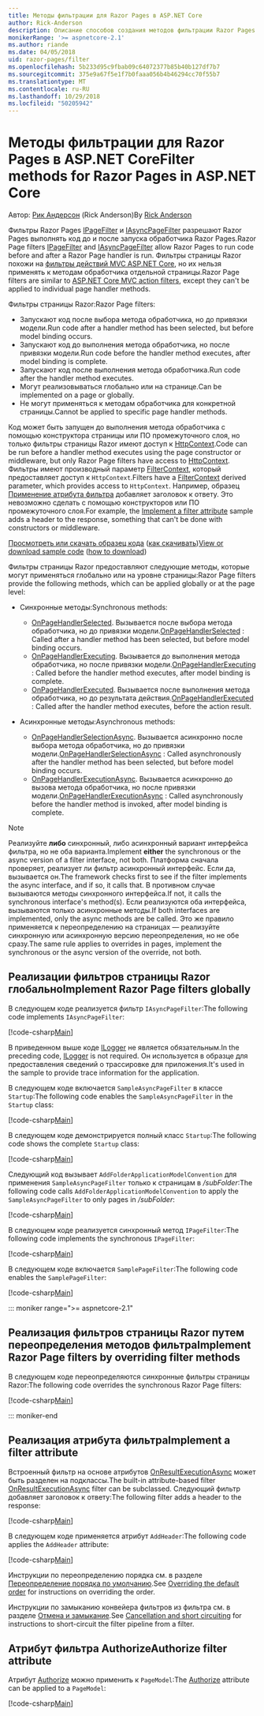 ```yaml
---
title: Методы фильтрации для Razor Pages в ASP.NET Core
author: Rick-Anderson
description: Описание способов создания методов фильтрации Razor Pages в ASP.NET Core.
monikerRange: '>= aspnetcore-2.1'
ms.author: riande
ms.date: 04/05/2018
uid: razor-pages/filter
ms.openlocfilehash: 5b233d95c9fbab09c64072377b85b40b127df7b7
ms.sourcegitcommit: 375e9a67f5e1f7b0faaa056b4b46294cc70f55b7
ms.translationtype: MT
ms.contentlocale: ru-RU
ms.lasthandoff: 10/29/2018
ms.locfileid: "50205942"
---
```

# <a name="filter-methods-for-razor-pages-in-aspnet-core"></a><span data-ttu-id="b5e8a-103">Методы фильтрации для Razor Pages в ASP.NET Core</span><span class="sxs-lookup"><span data-stu-id="b5e8a-103">Filter methods for Razor Pages in ASP.NET Core</span></span>

<span data-ttu-id="b5e8a-104">Автор: [Рик Андерсон](https://twitter.com/RickAndMSFT) (Rick Anderson)</span><span class="sxs-lookup"><span data-stu-id="b5e8a-104">By [Rick Anderson](https://twitter.com/RickAndMSFT)</span></span>

<span data-ttu-id="b5e8a-105">Фильтры Razor Pages [IPageFilter](/dotnet/api/microsoft.aspnetcore.mvc.filters.ipagefilter?view=aspnetcore-2.0) и [IAsyncPageFilter](/dotnet/api/microsoft.aspnetcore.mvc.filters.iasyncpagefilter?view=aspnetcore-2.0) разрешают Razor Pages выполнять код до и после запуска обработчика Razor Pages.</span><span class="sxs-lookup"><span data-stu-id="b5e8a-105">Razor Page filters [IPageFilter](/dotnet/api/microsoft.aspnetcore.mvc.filters.ipagefilter?view=aspnetcore-2.0) and [IAsyncPageFilter](/dotnet/api/microsoft.aspnetcore.mvc.filters.iasyncpagefilter?view=aspnetcore-2.0) allow Razor Pages to run code before and after a Razor Page handler is run.</span></span> <span data-ttu-id="b5e8a-106">Фильтры страницы Razor похожи на [фильтры действий MVC ASP.NET Core](xref:mvc/controllers/filters#action-filters), но их нельзя применять к методам обработчика отдельной страницы.</span><span class="sxs-lookup"><span data-stu-id="b5e8a-106">Razor Page filters are similar to [ASP.NET Core MVC action filters](xref:mvc/controllers/filters#action-filters), except they can't be applied to individual page handler methods.</span></span> 

<span data-ttu-id="b5e8a-107">Фильтры страницы Razor:</span><span class="sxs-lookup"><span data-stu-id="b5e8a-107">Razor Page filters:</span></span>

* <span data-ttu-id="b5e8a-108">Запускают код после выбора метода обработчика, но до привязки модели.</span><span class="sxs-lookup"><span data-stu-id="b5e8a-108">Run code after a handler method has been selected, but before model binding occurs.</span></span>
* <span data-ttu-id="b5e8a-109">Запускают код до выполнения метода обработчика, но после привязки модели.</span><span class="sxs-lookup"><span data-stu-id="b5e8a-109">Run code before the handler method executes, after model binding is complete.</span></span>
* <span data-ttu-id="b5e8a-110">Запускают код после выполнения метода обработчика.</span><span class="sxs-lookup"><span data-stu-id="b5e8a-110">Run code after the handler method executes.</span></span>
* <span data-ttu-id="b5e8a-111">Могут реализовываться глобально или на странице.</span><span class="sxs-lookup"><span data-stu-id="b5e8a-111">Can be implemented on a page or globally.</span></span>
* <span data-ttu-id="b5e8a-112">Не могут применяться к методам обработчика для конкретной страницы.</span><span class="sxs-lookup"><span data-stu-id="b5e8a-112">Cannot be applied to specific page handler methods.</span></span>

<span data-ttu-id="b5e8a-113">Код может быть запущен до выполнения метода обработчика с помощью конструктора страницы или ПО промежуточного слоя, но только фильтры страницы Razor имеют доступ к [HttpContext](/dotnet/api/microsoft.aspnetcore.mvc.razorpages.pagemodel.httpcontext?view=aspnetcore-2.0#Microsoft_AspNetCore_Mvc_RazorPages_PageModel_HttpContext).</span><span class="sxs-lookup"><span data-stu-id="b5e8a-113">Code can be run before a handler method executes using the page constructor or middleware, but only Razor Page filters have access to [HttpContext](/dotnet/api/microsoft.aspnetcore.mvc.razorpages.pagemodel.httpcontext?view=aspnetcore-2.0#Microsoft_AspNetCore_Mvc_RazorPages_PageModel_HttpContext).</span></span> <span data-ttu-id="b5e8a-114">Фильтры имеют производный параметр [FilterContext](/dotnet/api/microsoft.aspnetcore.mvc.filters.filtercontext?view=aspnetcore-2.0), который предоставляет доступ к `HttpContext`.</span><span class="sxs-lookup"><span data-stu-id="b5e8a-114">Filters have a [FilterContext](/dotnet/api/microsoft.aspnetcore.mvc.filters.filtercontext?view=aspnetcore-2.0) derived parameter, which provides access to `HttpContext`.</span></span> <span data-ttu-id="b5e8a-115">Например, образец [Применение атрибута фильтра](#ifa) добавляет заголовок к ответу. Это невозможно сделать с помощью конструкторов или ПО промежуточного слоя.</span><span class="sxs-lookup"><span data-stu-id="b5e8a-115">For example, the [Implement a filter attribute](#ifa) sample adds a header to the response, something that can't be done with constructors or middleware.</span></span>

<span data-ttu-id="b5e8a-116">[Просмотреть или скачать образец кода](https://github.com/aspnet/Docs/tree/master/aspnetcore/razor-pages/filter/sample/PageFilter) ([как скачивать](xref:index#how-to-download-a-sample))</span><span class="sxs-lookup"><span data-stu-id="b5e8a-116">[View or download sample code](https://github.com/aspnet/Docs/tree/master/aspnetcore/razor-pages/filter/sample/PageFilter) ([how to download](xref:index#how-to-download-a-sample))</span></span>

<span data-ttu-id="b5e8a-117">Фильтры страницы Razor предоставляют следующие методы, которые могут применяться глобально или на уровне страницы:</span><span class="sxs-lookup"><span data-stu-id="b5e8a-117">Razor Page filters provide the following methods, which can be applied globally or at the page level:</span></span>

* <span data-ttu-id="b5e8a-118">Синхронные методы:</span><span class="sxs-lookup"><span data-stu-id="b5e8a-118">Synchronous methods:</span></span>

    * <span data-ttu-id="b5e8a-119">[OnPageHandlerSelected](/dotnet/api/microsoft.aspnetcore.mvc.filters.ipagefilter.onpagehandlerselected?view=aspnetcore-2.0). Вызывается после выбора метода обработчика, но до привязки модели.</span><span class="sxs-lookup"><span data-stu-id="b5e8a-119">[OnPageHandlerSelected](/dotnet/api/microsoft.aspnetcore.mvc.filters.ipagefilter.onpagehandlerselected?view=aspnetcore-2.0) : Called after a handler method has been selected, but before model binding occurs.</span></span>
    * <span data-ttu-id="b5e8a-120">[OnPageHandlerExecuting](/dotnet/api/microsoft.aspnetcore.mvc.filters.ipagefilter.onpagehandlerexecuting?view=aspnetcore-2.0). Вызывается до выполнения метода обработчика, но после привязки модели.</span><span class="sxs-lookup"><span data-stu-id="b5e8a-120">[OnPageHandlerExecuting](/dotnet/api/microsoft.aspnetcore.mvc.filters.ipagefilter.onpagehandlerexecuting?view=aspnetcore-2.0) : Called before the handler method executes, after model binding is complete.</span></span>
    * <span data-ttu-id="b5e8a-121">[OnPageHandlerExecuted](/dotnet/api/microsoft.aspnetcore.mvc.filters.ipagefilter.onpagehandlerexecuted?view=aspnetcore-2.0). Вызывается после выполнения метода обработчика, но до результата действия.</span><span class="sxs-lookup"><span data-stu-id="b5e8a-121">[OnPageHandlerExecuted](/dotnet/api/microsoft.aspnetcore.mvc.filters.ipagefilter.onpagehandlerexecuted?view=aspnetcore-2.0) : Called after the handler method executes, before the action result.</span></span>

* <span data-ttu-id="b5e8a-122">Асинхронные методы:</span><span class="sxs-lookup"><span data-stu-id="b5e8a-122">Asynchronous methods:</span></span>

    * <span data-ttu-id="b5e8a-123">[OnPageHandlerSelectionAsync](/dotnet/api/microsoft.aspnetcore.mvc.filters.iasyncpagefilter.onpagehandlerselectionasync?view=aspnetcore-2.0). Вызывается асинхронно после выбора метода обработчика, но до привязки модели.</span><span class="sxs-lookup"><span data-stu-id="b5e8a-123">[OnPageHandlerSelectionAsync](/dotnet/api/microsoft.aspnetcore.mvc.filters.iasyncpagefilter.onpagehandlerselectionasync?view=aspnetcore-2.0) : Called asynchronously after the handler method has been selected, but before model binding occurs.</span></span>
    * <span data-ttu-id="b5e8a-124">[OnPageHandlerExecutionAsync](/dotnet/api/microsoft.aspnetcore.mvc.filters.iasyncpagefilter.onpagehandlerexecutionasync?view=aspnetcore-2.0). Вызывается асинхронно до вызова метода обработчика, но после привязки модели.</span><span class="sxs-lookup"><span data-stu-id="b5e8a-124">[OnPageHandlerExecutionAsync](/dotnet/api/microsoft.aspnetcore.mvc.filters.iasyncpagefilter.onpagehandlerexecutionasync?view=aspnetcore-2.0) : Called asynchronously before the handler method is invoked, after model binding is complete.</span></span>

> [!NOTE]
> <span data-ttu-id="b5e8a-125">Реализуйте **либо** синхронный, либо асинхронный вариант интерфейса фильтра, но не оба варианта.</span><span class="sxs-lookup"><span data-stu-id="b5e8a-125">Implement **either** the synchronous or the async version of a filter interface, not both.</span></span> <span data-ttu-id="b5e8a-126">Платформа сначала проверяет, реализует ли фильтр асинхронный интерфейс. Если да, вызывается он.</span><span class="sxs-lookup"><span data-stu-id="b5e8a-126">The framework checks first to see if the filter implements the async interface, and if so, it calls that.</span></span> <span data-ttu-id="b5e8a-127">В противном случае вызываются методы синхронного интерфейса.</span><span class="sxs-lookup"><span data-stu-id="b5e8a-127">If not, it calls the synchronous interface's method(s).</span></span> <span data-ttu-id="b5e8a-128">Если реализуются оба интерфейса, вызываются только асинхронные методы.</span><span class="sxs-lookup"><span data-stu-id="b5e8a-128">If both interfaces are implemented, only the async methods are be called.</span></span> <span data-ttu-id="b5e8a-129">Это же правило применяется к переопределению на страницах — реализуйте синхронную или асинхронную версию переопределения, но не обе сразу.</span><span class="sxs-lookup"><span data-stu-id="b5e8a-129">The same rule applies to overrides in pages, implement the synchronous or the async version of the override, not both.</span></span>

## <a name="implement-razor-page-filters-globally"></a><span data-ttu-id="b5e8a-130">Реализации фильтров страницы Razor глобально</span><span class="sxs-lookup"><span data-stu-id="b5e8a-130">Implement Razor Page filters globally</span></span>

<span data-ttu-id="b5e8a-131">В следующем коде реализуется фильтр `IAsyncPageFilter`:</span><span class="sxs-lookup"><span data-stu-id="b5e8a-131">The following code implements `IAsyncPageFilter`:</span></span>

[!code-csharp[Main](filter/sample/PageFilter/Filters/SampleAsyncPageFilter.cs?name=snippet1)]

<span data-ttu-id="b5e8a-132">В приведенном выше коде [ILogger](/dotnet/api/microsoft.extensions.logging.ilogger?view=aspnetcore-2.0) не является обязательным.</span><span class="sxs-lookup"><span data-stu-id="b5e8a-132">In the preceding code, [ILogger](/dotnet/api/microsoft.extensions.logging.ilogger?view=aspnetcore-2.0) is not required.</span></span> <span data-ttu-id="b5e8a-133">Он используется в образце для предоставления сведений о трассировке для приложения.</span><span class="sxs-lookup"><span data-stu-id="b5e8a-133">It's used in the sample to provide trace information for the application.</span></span>

<span data-ttu-id="b5e8a-134">В следующем коде включается `SampleAsyncPageFilter` в классе `Startup`:</span><span class="sxs-lookup"><span data-stu-id="b5e8a-134">The following code enables the `SampleAsyncPageFilter` in the `Startup` class:</span></span>

[!code-csharp[Main](filter/sample/PageFilter/Startup.cs?name=snippet2&highlight=11)]

<span data-ttu-id="b5e8a-135">В следующем коде демонстрируется полный класс `Startup`:</span><span class="sxs-lookup"><span data-stu-id="b5e8a-135">The following code shows the complete `Startup` class:</span></span>

[!code-csharp[Main](filter/sample/PageFilter/Startup.cs?name=snippet1)]

<span data-ttu-id="b5e8a-136">Следующий код вызывает `AddFolderApplicationModelConvention` для применения `SampleAsyncPageFilter` только к страницам в */subFolder*:</span><span class="sxs-lookup"><span data-stu-id="b5e8a-136">The following code calls `AddFolderApplicationModelConvention` to apply the `SampleAsyncPageFilter` to only pages in */subFolder*:</span></span>

[!code-csharp[Main](filter/sample/PageFilter/Startup2.cs?name=snippet2)]

<span data-ttu-id="b5e8a-137">В следующем коде реализуется синхронный метод `IPageFilter`:</span><span class="sxs-lookup"><span data-stu-id="b5e8a-137">The following code implements the synchronous `IPageFilter`:</span></span>

[!code-csharp[Main](filter/sample/PageFilter/Filters/SamplePageFilter.cs?name=snippet1)]

<span data-ttu-id="b5e8a-138">В следующем коде включается `SamplePageFilter`:</span><span class="sxs-lookup"><span data-stu-id="b5e8a-138">The following code enables the `SamplePageFilter`:</span></span>

[!code-csharp[Main](filter/sample/PageFilter/StartupSync.cs?name=snippet2&highlight=11)]

::: moniker range=">= aspnetcore-2.1"

## <a name="implement-razor-page-filters-by-overriding-filter-methods"></a><span data-ttu-id="b5e8a-139">Реализация фильтров страницы Razor путем переопределения методов фильтра</span><span class="sxs-lookup"><span data-stu-id="b5e8a-139">Implement Razor Page filters by overriding filter methods</span></span>

<span data-ttu-id="b5e8a-140">В следующем коде переопределяются синхронные фильтры страницы Razor:</span><span class="sxs-lookup"><span data-stu-id="b5e8a-140">The following code overrides the synchronous Razor Page filters:</span></span>

[!code-csharp[Main](filter/sample/PageFilter/Pages/Index.cshtml.cs)]

::: moniker-end

<a name="ifa"></a>
## <a name="implement-a-filter-attribute"></a><span data-ttu-id="b5e8a-141">Реализация атрибута фильтра</span><span class="sxs-lookup"><span data-stu-id="b5e8a-141">Implement a filter attribute</span></span>

<span data-ttu-id="b5e8a-142">Встроенный фильтр на основе атрибутов [OnResultExecutionAsync](/dotnet/api/microsoft.aspnetcore.mvc.filters.iasyncresultfilter.onresultexecutionasync?view=aspnetcore-2.0#Microsoft_AspNetCore_Mvc_Filters_IAsyncResultFilter_OnResultExecutionAsync_Microsoft_AspNetCore_Mvc_Filters_ResultExecutingContext_Microsoft_AspNetCore_Mvc_Filters_ResultExecutionDelegate_) может быть разделен на подклассы.</span><span class="sxs-lookup"><span data-stu-id="b5e8a-142">The built-in attribute-based filter [OnResultExecutionAsync](/dotnet/api/microsoft.aspnetcore.mvc.filters.iasyncresultfilter.onresultexecutionasync?view=aspnetcore-2.0#Microsoft_AspNetCore_Mvc_Filters_IAsyncResultFilter_OnResultExecutionAsync_Microsoft_AspNetCore_Mvc_Filters_ResultExecutingContext_Microsoft_AspNetCore_Mvc_Filters_ResultExecutionDelegate_) filter can be subclassed.</span></span> <span data-ttu-id="b5e8a-143">Следующий фильтр добавляет заголовок к ответу:</span><span class="sxs-lookup"><span data-stu-id="b5e8a-143">The following filter adds a header to the response:</span></span>

[!code-csharp[Main](filter/sample/PageFilter/Filters/AddHeaderAttribute.cs)]

<span data-ttu-id="b5e8a-144">В следующем коде применяется атрибут `AddHeader`:</span><span class="sxs-lookup"><span data-stu-id="b5e8a-144">The following code applies the `AddHeader` attribute:</span></span>

[!code-csharp[Main](filter/sample/PageFilter/Pages/Contact.cshtml.cs?name=snippet1)]

<span data-ttu-id="b5e8a-145">Инструкции по переопределению порядка см. в разделе [Переопределение порядка по умолчанию](xref:mvc/controllers/filters#overriding-the-default-order).</span><span class="sxs-lookup"><span data-stu-id="b5e8a-145">See [Overriding the default order](xref:mvc/controllers/filters#overriding-the-default-order) for instructions on overriding the order.</span></span>

<span data-ttu-id="b5e8a-146">Инструкции по замыканию конвейера фильтров из фильтра см. в разделе [Отмена и замыкание](xref:mvc/controllers/filters#cancellation-and-short-circuiting).</span><span class="sxs-lookup"><span data-stu-id="b5e8a-146">See [Cancellation and short circuiting](xref:mvc/controllers/filters#cancellation-and-short-circuiting) for instructions to short-circuit the filter pipeline from a filter.</span></span> 

<a name="auth"></a>
## <a name="authorize-filter-attribute"></a><span data-ttu-id="b5e8a-147">Атрибут фильтра Authorize</span><span class="sxs-lookup"><span data-stu-id="b5e8a-147">Authorize filter attribute</span></span>

<span data-ttu-id="b5e8a-148">Атрибут [Authorize](/dotnet/api/microsoft.aspnetcore.authorization.authorizeattribute?view=aspnetcore-2.0) можно применить к `PageModel`:</span><span class="sxs-lookup"><span data-stu-id="b5e8a-148">The [Authorize](/dotnet/api/microsoft.aspnetcore.authorization.authorizeattribute?view=aspnetcore-2.0) attribute can be applied to a `PageModel`:</span></span>

[!code-csharp[Main](filter/sample/PageFilter/Pages/ModelWithAuthFilter.cshtml.cs?highlight=7)]
